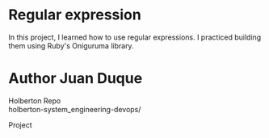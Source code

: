 # Regular expression

In this project, I learned how to use regular expressions. I practiced building
them using Ruby's Oniguruma library.

# Author Juan Duque

Holberton Repo <br>
    holberton-system_engineering-devops/ <br>
    
Project <br>
    